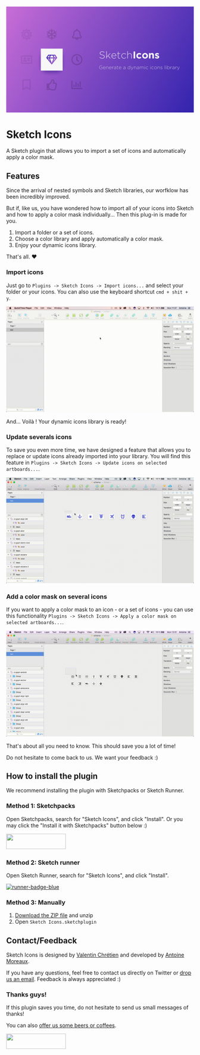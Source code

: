 ![alt text](images/sketch-icons-cover.jpg)

# Sketch Icons

A Sketch plugin that allows you to import a set of icons and automatically apply a color mask.

## Features

Since the arrival of nested symbols and Sketch libraries, our worfklow has been incredibly improved.

But if, like us, you have wondered how to import all of your icons into Sketch and how to apply a color mask individually... Then this plug-in is made for you.

1. Import a folder or a set of icons.
2. Choose a color library and apply automatically a color mask.
3. Enjoy your dynamic icons library.

That's all. ❤️

### Import icons

Just go to `Plugins -> Sketch Icons -> Import icons...` and select your folder or your icons. You can also use the keyboard shortcut `cmd + shit + y`.

![alt text](images/import-icons.gif)

And... Voilà ! Your dynamic icons library is ready!

### Update severals icons

To save you even more time, we have designed a feature that allows you to replace or update icons already imported into your library. You will find this feature in `Plugins -> Sketch Icons -> Update icons on selected artboards...`.

![alt text](images/update-icons.gif)

### Add a color mask on several icons

If you want to apply a color mask to an icon - or a set of icons - you can use this functionality `Plugins -> Sketch Icons -> Apply a color mask on selected artboards...`.

![alt text](images/add-mask-icons.gif)

That's about all you need to know. This should save you a lot of time!

Do not hesitate to come back to us. We want your feedback :)

## How to install the plugin

We recommend installing the plugin with Sketchpacks or Sketch Runner.

### Method 1: Sketchpacks

Open Sketchpacks, search for "Sketch Icons", and click "Install". Or you may click the "Install it with Sketchpacks" button below :)

<a href="https://sketchpacks.com/AMoreaux/Sketch-Icons/install">
  <img width="160" height="41" src="http://sketchpacks-com.s3.amazonaws.com/assets/badges/sketchpacks-badge-install.png" >
</a>

### Method 2: Sketch runner

Open Sketch Runner, search for "Sketch Icons", and click "Install".

<a href="http://bit.ly/SketchRunnerWebsite">
	<img width="160" height="41" src="http://bit.ly/RunnerBadgeBlue" alt="runner-badge-blue">
</a>

### Method 3: Manually

1. [Download the ZIP file](https://github.com/AMoreaux/Sketch-Icons/releases/latest) and unzip
2. Open `Sketch Icons.sketchplugin`

## Contact/Feedback

Sketch Icons is designed by [Valentin Chrétien](https://twitter.com/valentinchrt) and developed by [Antoine Moreaux](https://twitter.com/Antoine_Moreaux).

If you have any questions, feel free to contact us directly on Twitter or [drop us an email](mailto:moreaux.antoine@gmail.com). Feedback is always appreciated :)

### Thanks guys!

If this plugin saves you time, do not hesitate to send us small messages of thanks! 

You can also [offer us some beers or coffees](https://www.paypal.me/AntoineMoreaux).

<a href="https://www.paypal.me/AntoineMoreaux">
	<img width="160" height="41" src="https://raw.githubusercontent.com/DWilliames/PDF-export-sketch-plugin/master/images/paypal-badge.png">
</a>
